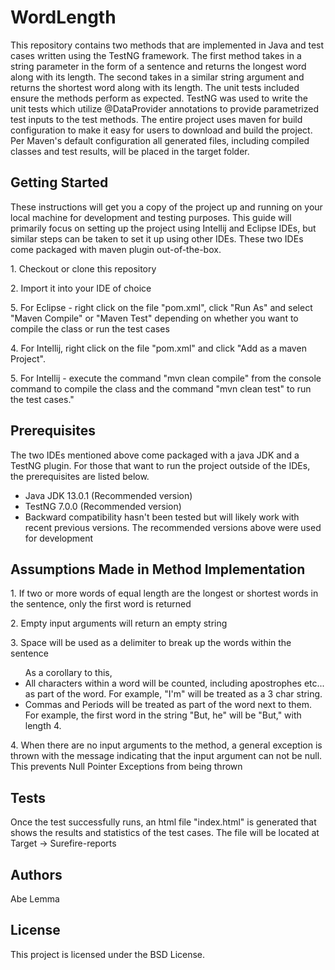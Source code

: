 <H1>WordLength</H1>
This repository contains two methods that are implemented in Java and test cases written using the TestNG framework. The first method takes in a string parameter in the form of a sentence and returns the longest word along with its length.
The second takes in a similar string argument and returns the shortest word along with its length.
The unit tests included ensure the methods perform as expected. TestNG was used to write the unit tests which utilize @DataProvider annotations to provide parametrized test inputs to the test methods.
The entire project uses maven for build configuration to make it easy for users to download and build the project.
Per Maven's default configuration all generated files, including compiled classes and test results, will be placed in the target folder.

<H2>Getting Started</H2>
These instructions will get you a copy of the project up and running on your local machine for development and testing purposes. This guide will primarily focus on setting up the project using Intellij and Eclipse IDEs, but similar steps can be taken to set it up using other IDEs. These two IDEs come packaged with maven plugin out-of-the-box.
<p>1. Checkout or clone this repository</p>
<p>2. Import it into your IDE of choice</p>
<p>5. For Eclipse - right click on the file "pom.xml", click "Run As" and select "Maven Compile" or "Maven Test" depending on whether you want to compile the class or run the test cases </p>
<p>4. For Intellij, right click on the file "pom.xml" and click "Add as a maven Project". </p>
<p>5. For Intellij - execute the command "mvn clean compile" from the console command to compile the class and the command "mvn clean test" to run the test cases."</p>

<H2>Prerequisites</H2>
<p>The two IDEs mentioned above come packaged with a java JDK and a TestNG plugin. For those that want to run the project outside of the IDEs, the prerequisites are listed below.</p>
<ul>
<li>Java JDK 13.0.1 (Recommended version)</li>
<li>TestNG 7.0.0 (Recommended version)</li>
<li>Backward compatibility hasn't been tested but will likely work with recent previous versions. The recommended versions above were used for development</li>
</ul>

<H2>Assumptions Made in Method Implementation</H2>
<p> 1. If two or more words of equal length are the longest or shortest words in the sentence, only the first word is returned</p> 
<p> 2. Empty input arguments will return an empty string</p>
<p> 3. Space will be used as a delimiter to break up the words within the sentence</p>
<ul> As a corollary to this,
<li> All characters within a word will be counted, including apostrophes etc... as part of the word. For example, "I'm" will be treated as a 3 char string.</li>
<li>Commas and Periods will be treated as part of the word next to them. For example, the first word in the string "But, he" will be "But," with length 4. </li>
</ul>
<p> 4. When there are no input arguments to the method, a general exception is thrown with the message indicating that the input argument can not be null. This prevents Null Pointer Exceptions from being thrown </p>

<H2> Tests</H2>
<p> Once the test successfully runs, an html file "index.html" is generated that shows the results and statistics of the test cases. The file will be located at Target -> Surefire-reports</p>

<H2>Authors</H2>
Abe Lemma

<H2>License</H2>
This project is licensed under the BSD License.

